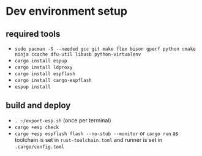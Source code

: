 # Dev environment setup

## required tools
- `sudo pacman -S --needed gcc git make flex bison gperf python cmake ninja ccache dfu-util libusb python-virtualenv`
- `cargo install espup`
- `cargo install ldproxy`
- `cargo install espflash`
- `cargo install cargo-espflash`
- `espup install`

## build and deploy
- `. ~/export-esp.sh` (once per terminal)
- `cargo +esp check`
- `cargo +esp espflash flash --no-stub --monitor` or `cargo run` as toolchain is set in `rust-toolchain.toml` and runner is set in `.cargo/config.toml`

